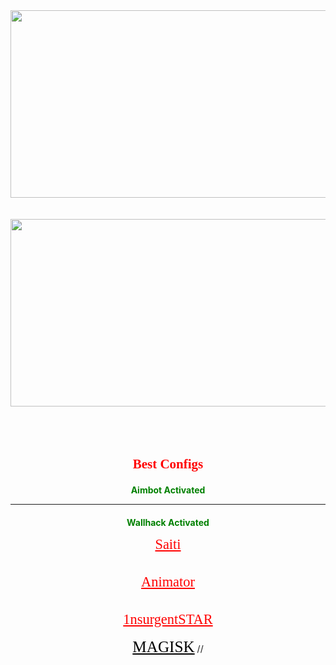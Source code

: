 
<html>
      <head>
        <title>TOPConfigs</title>
      </head>
      <body>
   <style>
   body {
   background-image: url('https://cutewallpaper.org/21/black-1920x1080-wallpaper/Dark-Desktop-Backgrounds-1920x1080-,-Best-Background-Images-.jpg');
   background-repeat: no-repeat;
   background-attachment: fixed;
   background-size:1920px 1080px;
     }  
   </style>
   <div>
        <img style="       
        margin-left: auto;
        margin-right: auto;
        display: block;
        width:900px;
        height:300px"
        src="https://counter-strike-download.procs.lt/wp-content/uploads/2016/01/Counter-Strike_Logo.png"/>
    </div>
    <br>
    <br>
    <div>
        <img style="  
        margin-left: auto;
        margin-right: auto;
        display: block;
        width:900px;
        height:300px" 
        src="https://www.gvme.org/pages/get_image_large.php?id=1999"/>
    </div>
    <div style="text-align: center;">
    <br>
    <br>        
    <br>    
         <h1 style="font-family:verdana;font-size:150%;color:red;text-align:center;">Best Configs</h1>   
         <h3 style="font-size:100%;color:green;text-align:center">Aimbot Activated</h3>
         <hr>             
         <h3 style="font-size:100%;color:green;text-align:center">Wallhack Activated</h3>
    <a target="blank" style="font-family:verdana;color:red;font-size:160%"; href="https://www.gamingcfg.com/game/cs">Saiti</a> 
    <br>
    <br>
    <br>
    <a target="blank" style="font-family:verdana;color:red;font-size:160%"; href="https://bit.ly/2Xcm5PV">Animator</a>
    <br>
    <br>
    <br>
    <a target="blank" style="font-family:verdana;color:red;font-size:160%"; href="https://bit.ly/38eoTlS">1nsurgentSTAR</a>
    <br>
    <br>
    <a target="blank" style="font-family:tahoma;color:black;font-size:180%"; href="https://shorturl.at/lCR28">MAGISK</a>
    //<br>
    <br>
    <br>
    </div>            
    </body>
</html>
